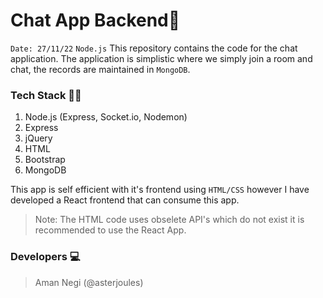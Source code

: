 # Chat App Backend🔗 
`Date: 27/11/22` `Node.js`
This repository contains the code for the chat application. The application is simplistic where we simply join a room and chat, the records are maintained in  `MongoDB`.  

### Tech Stack 👩‍💻

1. Node.js (Express, Socket.io, Nodemon)
2. Express
3. jQuery
4. HTML
5. Bootstrap
6. MongoDB

This app is self efficient with it's frontend using `HTML/CSS` however I have developed a React frontend that can consume this app.

> Note: The HTML code uses obselete API's which do not exist it is recommended to use the React App.

### Developers 💻
> Aman Negi (@asterjoules)

